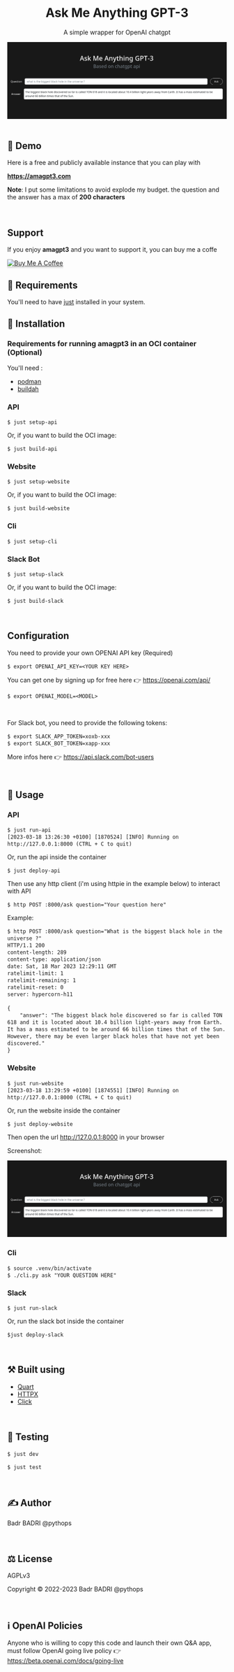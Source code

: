 <h1 align="center">Ask Me Anything GPT-3</h1>

<div align="cetner">
  <p align="center">A simple wrapper for OpenAI chatgpt</p>
  <img src="assets/website.png" alt="AMA GTP3"></img>
</div>

<br>

## 💫 Demo

Here is a free and publicly available instance that you can play with

**https://amagpt3.com**

**Note**:
I put some limitations to avoid explode my budget.
the question and the answer has a max of **200 characters**

<br>

## Support

If you enjoy **amagpt3** and you want to support it, you can buy me a coffe

<a href="https://www.buymeacoffee.com/pythops" target="_blank"><img src="https://www.buymeacoffee.com/assets/img/custom_images/orange_img.png" alt="Buy Me A Coffee" style="height: 41px !important;width: 174px !important;box-shadow: 0px 3px 2px 0px rgba(190, 190, 190, 0.5) !important;-webkit-box-shadow: 0px 3px 2px 0px rgba(190, 190, 190, 0.5) !important;" ></a>

## 🔨 Requirements

You'll need to have [just](https://github.com/casey/just) installed in your system.

## 🔌 Installation

### Requirements for running amagpt3 in an OCI container (Optional)

You'll need :

- [podman](https://github.com/containers/podman)
- [buildah](https://github.com/containers/buildah)

### API

```
$ just setup-api
```

Or, if you want to build the OCI image:

```
$ just build-api
```

### Website

```
$ just setup-website
```

Or, if you want to build the OCI image:

```
$ just build-website
```

### Cli

```
$ just setup-cli
```

### Slack Bot

```
$ just setup-slack
```

Or, if you want to build the OCI image:

```
$ just build-slack
```

<br>

## Configuration

You need to provide your own OPENAI API key (Required)

```
$ export OPENAI_API_KEY=<YOUR KEY HERE>
```

You can get one by signing up for free here 👉 https://openai.com/api/

```
$ export OPENAI_MODEL=<MODEL>
```

<br>

For Slack bot, you need to provide the following tokens:

```
$ export SLACK_APP_TOKEN=xoxb-xxx
$ export SLACK_BOT_TOKEN=xapp-xxx
```

More infos here 👉 https://api.slack.com/bot-users

<br>

## 🚀 Usage

### API

```
$ just run-api
[2023-03-18 13:26:30 +0100] [1870524] [INFO] Running on http://127.0.0.1:8000 (CTRL + C to quit)
```

Or, run the api inside the container

```
$ just deploy-api
```

Then use any http client (i'm using httpie in the example below) to interact with API

```
$ http POST :8000/ask question="Your question here"
```

Example:

```
$ http POST :8000/ask question="What is the biggest black hole in the universe ?"
HTTP/1.1 200
content-length: 289
content-type: application/json
date: Sat, 18 Mar 2023 12:29:11 GMT
ratelimit-limit: 1
ratelimit-remaining: 1
ratelimit-reset: 0
server: hypercorn-h11

{
    "answer": "The biggest black hole discovered so far is called TON 618 and it is located about 10.4 billion light-years away from Earth. It has a mass estimated to be around 66 billion times that of the Sun. However, there may be even larger black holes that have not yet been discovered."
}
```

### Website

```
$ just run-website
[2023-03-18 13:29:59 +0100] [1874551] [INFO] Running on http://127.0.0.1:8000 (CTRL + C to quit)
```

Or, run the website inside the container

```
$ just deploy-website
```

Then open the url http://127.0.0.1:8000 in your browser

Screenshot:

<div align="cetner">
  <img src="assets/website.png" alt="AMA GTP3"></img>
</div>

### Cli

```
$ source .venv/bin/activate
$ ./cli.py ask "YOUR QUESTION HERE"
```

### Slack

```
$ just run-slack
```

Or, run the slack bot inside the container

```
$just deploy-slack
```

<br>

## ⚒️ Built using

- [Quart](https://github.com/pallets/quart)
- [HTTPX](https://github.com/encode/httpx/)
- [Click](https://github.com/pallets/click/)

<br>

## 🔧 Testing

```
$ just dev
```

```
$ just test
```

<br>

## ✍️ Author

Badr BADRI @pythops

<br>

## ⚖️ License

AGPLv3

Copyright © 2022-2023 Badr BADRI @pythops

<br>

## ℹ️ OpenAI Policies

Anyone who is willing to copy this code and launch their own Q&A app, must follow OpenAI going live policy 👉 https://beta.openai.com/docs/going-live
